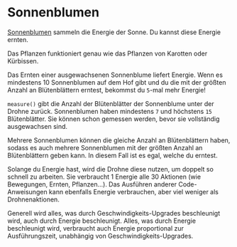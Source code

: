 # Sonnenblumen
[Sonnenblumen](objects/sunflower) sammeln die Energie der Sonne. Du kannst diese Energie ernten.

Das Pflanzen funktioniert genau wie das Pflanzen von Karotten oder Kürbissen.

Das Ernten einer ausgewachsenen Sonnenblume liefert Energie.
Wenn es mindestens 10 Sonnenblumen auf dem Hof gibt und du die mit der größten Anzahl an Blütenblättern erntest, bekommst du `5`-mal mehr Energie!

`measure()` gibt die Anzahl der Blütenblätter der Sonnenblume unter der Drohne zurück.
Sonnenblumen haben mindestens `7` und höchstens `15` Blütenblätter.
Sie können schon gemessen werden, bevor sie vollständig ausgewachsen sind.

Mehrere Sonnenblumen können die gleiche Anzahl an Blütenblättern haben, sodass es auch mehrere Sonnenblumen mit der größten Anzahl an Blütenblättern geben kann. In diesem Fall ist es egal, welche du erntest.

Solange du Energie hast, wird die Drohne diese nutzen, um doppelt so schnell zu arbeiten.
Sie verbraucht 1 Energie alle 30 Aktionen (wie Bewegungen, Ernten, Pflanzen...).
Das Ausführen anderer Code-Anweisungen kann ebenfalls Energie verbrauchen, aber viel weniger als Drohnenaktionen.

Generell wird alles, was durch Geschwindigkeits-Upgrades beschleunigt wird, auch durch Energie beschleunigt.
Alles, was durch Energie beschleunigt wird, verbraucht auch Energie proportional zur Ausführungszeit, unabhängig von Geschwindigkeits-Upgrades.